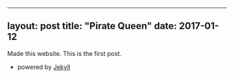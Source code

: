 ----
layout: post
title: "Pirate Queen"
date: 2017-01-12
---

Made this website. This is the first post. 
- powered by [Jekyll](http://jekyllrb.com)


